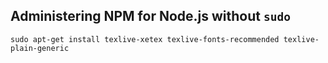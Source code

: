 ## Administering NPM for Node.js without `sudo`

```
sudo apt-get install texlive-xetex texlive-fonts-recommended texlive-plain-generic
```
